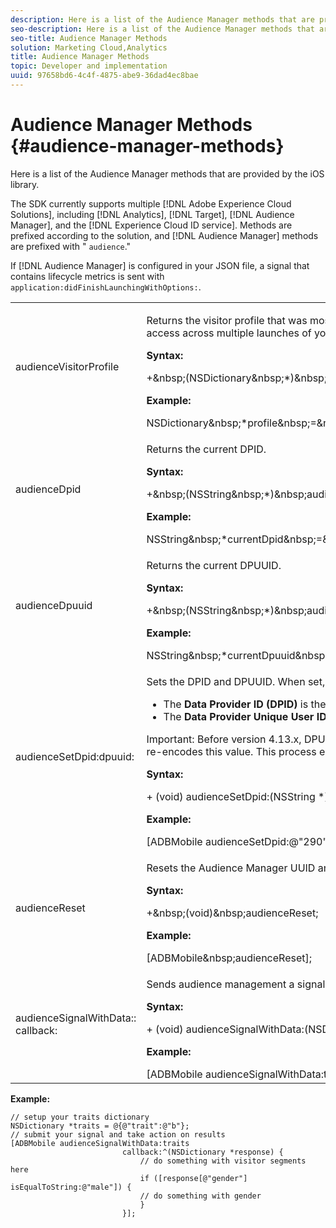 ```yaml
---
description: Here is a list of the Audience Manager methods that are provided by the iOS library.
seo-description: Here is a list of the Audience Manager methods that are provided by the iOS library.
seo-title: Audience Manager Methods
solution: Marketing Cloud,Analytics
title: Audience Manager Methods
topic: Developer and implementation
uuid: 97658bd6-4c4f-4875-abe9-36dad4ec8bae
---
```


# Audience Manager Methods {#audience-manager-methods}

Here is a list of the Audience Manager methods that are provided by the iOS library.

 The SDK currently supports multiple [!DNL Adobe Experience Cloud Solutions], including [!DNL Analytics], [!DNL Target], [!DNL Audience Manager], and the [!DNL Experience Cloud ID service]. Methods are prefixed according to the solution, and [!DNL Audience Manager] methods are prefixed with " `audience`."

If [!DNL Audience Manager] is configured in your JSON file, a signal that contains lifecycle metrics is sent with `application:didFinishLaunchingWithOptions:`. 

<table id="table_7AEDAD7F33A44B3AA387420D262F7235"> 
 <tbody> 
  <tr> 
   <td colname="col1"> audienceVisitorProfile </td> 
   <td colname="col2"> <p>Returns the visitor profile that was most recently obtained and, if no signal has been submitted, returns <span class="codeph"> null </span>. The visitor profile is saved in <span class="codeph"> NSUserDefaults </span> for easy access across multiple launches of your app. </p> <p> <b>Syntax:</b> </p> 
    <codeblock class="syntax c">
      +&amp;nbsp;(NSDictionary&amp;nbsp;*)&amp;nbsp;audienceVisitorProfile; 
    </codeblock> <p> <b>Example:</b> </p> 
    <codeblock class="syntax c">
      NSDictionary&amp;nbsp;*profile&amp;nbsp;=&amp;nbsp;[ADBMobile&amp;nbsp;audienceVisitorProfile]; 
    </codeblock> </td> 
  </tr> 
  <tr> 
   <td colname="col1"> audienceDpid </td> 
   <td colname="col2"> <p>Returns the current DPID. </p> <p> <b>Syntax:</b> </p> 
    <codeblock class="syntax c">
      +&amp;nbsp;(NSString&amp;nbsp;*)&amp;nbsp;audienceDpid; 
    </codeblock> <p> <b>Example:</b> </p> 
    <codeblock class="syntax c">
      NSString&amp;nbsp;*currentDpid&amp;nbsp;=&amp;nbsp;[ADBMobile&amp;nbsp;audienceDpid]; 
    </codeblock> </td> 
  </tr> 
  <tr> 
   <td colname="col1"> audienceDpuuid </td> 
   <td colname="col2"> <p>Returns the current DPUUID. </p> <p> <b>Syntax:</b> </p> 
    <codeblock class="syntax c">
      +&amp;nbsp;(NSString&amp;nbsp;*)&amp;nbsp;audienceDpuuid; 
    </codeblock> <p> <b>Example:</b> </p> 
    <codeblock class="syntax c">
      NSString&amp;nbsp;*currentDpuuid&amp;nbsp;=&amp;nbsp;[ADBMobile&amp;nbsp;audienceDpuuid]; 
    </codeblock> </td> 
  </tr> 
  <tr> 
   <td colname="col1"> audienceSetDpid:​dpuuid: </td> 
   <td colname="col2"> <p>Sets the DPID and DPUUID. When set, both will be appended to each signal. </p> <p> 
     <ul id="ul_E14E9E7C733C4236866845E911CE5E40"> 
      <li id="li_30CBAFEB63604FEB8F894B956691403B">The <b>Data Provider ID (DPID)</b> is the data partner ID that is assigned by Audience Manager. </li> 
      <li id="li_83949D77027F433980F0C1F2BA93FA20">The <b>Data Provider Unique User ID (DPUUID)</b> is the data provider's unique ID for the user. </li> 
     </ul> </p> <p> <p>Important:  Before version 4.13.x, DPUUID was not automatically encoded. Starting in version 4.13.x, the SDK first un-encodes the value that was passed in and then re-encodes this value. This process ensures that the SDK does not break backwards compatibility. </p> </p> <p> <b>Syntax:</b> </p> 
    <codeblock class="syntax c">
      +&nbsp;(void)&nbsp;audienceSetDpid:(NSString&nbsp;*)dpid&nbsp;&nbsp;&nbsp;&nbsp;&nbsp;&nbsp;&nbsp;&nbsp;&nbsp;&nbsp;&nbsp;&nbsp;&nbsp;&nbsp;&nbsp;&nbsp;&nbsp;&nbsp;&nbsp;dpuuid:(NSString&nbsp;*)dpuuid;
    </codeblock> <p> <b>Example:</b> </p> 
    <codeblock class="syntax c">
      [ADBMobile&nbsp;audienceSetDpid:@"290"&nbsp;&nbsp;&nbsp;&nbsp;&nbsp;&nbsp;&nbsp;&nbsp;&nbsp;&nbsp;&nbsp;&nbsp;&nbsp;&nbsp;&nbsp;&nbsp;&nbsp;&nbsp;&nbsp;&nbsp;dpuuid:@"99301393920493"]; 
    </codeblock> </td> 
  </tr> 
  <tr> 
   <td colname="col1"> audienceReset </td> 
   <td colname="col2"> <p>Resets the Audience Manager UUID and purges the current visitor profile. </p> <p> <b>Syntax:</b> </p> 
    <codeblock class="syntax c">
      +&amp;nbsp;(void)&amp;nbsp;audienceReset; 
    </codeblock> <p> <b>Example:</b> </p> 
    <codeblock class="syntax c">
      [ADBMobile&amp;nbsp;audienceReset]; 
    </codeblock> </td> 
  </tr> 
  <tr> 
   <td colname="col1"> audienceSignalWithData::​callback: </td> 
   <td colname="col2"> <p>Sends audience management a signal with traits and gets the matching segments that are returned in a block callback. </p> <p> <b>Syntax:</b> </p> 
    <codeblock class="syntax c">
      +&nbsp;(void)&nbsp;audienceSignalWithData:(NSDictionary&nbsp;*)data&nbsp;&nbsp;&nbsp;&nbsp;&nbsp;&nbsp;&nbsp;&nbsp;&nbsp;&nbsp;&nbsp;&nbsp;&nbsp;&nbsp;&nbsp;&nbsp;&nbsp;&nbsp;&nbsp;&nbsp;&nbsp;&nbsp;&nbsp;&nbsp;callback:(void&nbsp;(^)(NSDictionary&nbsp;*response))callback; 
    </codeblock> <p> <b>Example:</b> </p>
    <codeblock class="syntax c">
      [ADBMobile&nbsp;audienceSignalWithData:traits&nbsp;&nbsp;&nbsp;&nbsp;&nbsp;&nbsp;&nbsp;&nbsp;&nbsp;&nbsp;&nbsp;&nbsp;&nbsp;&nbsp;&nbsp;&nbsp;&nbsp;&nbsp;&nbsp;&nbsp;&nbsp;&nbsp;&nbsp;&nbsp;&nbsp;&nbsp;callback:^(NSDictionary&nbsp;*response)&nbsp;{&nbsp;&nbsp;&nbsp;&nbsp;&nbsp;&nbsp;&nbsp;&nbsp;&nbsp;&nbsp;&nbsp;&nbsp;&nbsp;&nbsp;&nbsp;&nbsp;&nbsp;&nbsp;&nbsp;&nbsp;&nbsp;&nbsp;&nbsp;&nbsp;&nbsp;&nbsp;&nbsp;&nbsp;&nbsp;//&nbsp;do&nbsp;something&nbsp;with&nbsp;returned&nbsp;segments&nbsp;&nbsp;&nbsp;&nbsp;&nbsp;&nbsp;&nbsp;&nbsp;&nbsp;&nbsp;&nbsp;&nbsp;&nbsp;&nbsp;&nbsp;&nbsp;&nbsp;&nbsp;&nbsp;&nbsp;&nbsp;&nbsp;&nbsp;&nbsp;&nbsp;}];
    </codeblock> </td>
  </tr>
 </tbody>
</table>

**Example:**

```
// setup your traits dictionary 
NSDictionary *traits = @{@"trait":@"b"}; 
// submit your signal and take action on results 
[ADBMobile audienceSignalWithData:traits  
                         callback:^(NSDictionary *response) { 
                             // do something with visitor segments here 
                             if ([response[@"gender"] isEqualToString:@"male"]) { 
                             // do something with gender  
                             } 
                         }];
```
